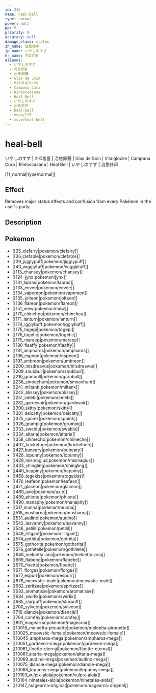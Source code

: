 ```yaml
---
id: 215
name: heal-bell
type: normal
power: null
pp: 5
priority: 0
accuracy: null
damage_class: status
zh_name: 治愈铃声
jp_name: いやしのすず
kr_name: 치료방울
aliases:
  - いやしのすず
  - 치료방울
  - 治癒鈴聲
  - Glas de Soin
  - Vitalglocke
  - Campana Cura
  - Rintoccasana
  - Heal Bell
  - いやしのすず
  - 治愈铃声
  - heal-bell
  - move/215
  - move/heal-bell
---
```

# heal-bell
    
いやしのすず | 치료방울 | 治癒鈴聲 | Glas de Soin | Vitalglocke | Campana Cura | Rintoccasana | Heal Bell | いやしのすず | 治愈铃声

[[1_normal|type/normal]]

## Effect

Removes major status effects and confusion from every Pokémon in the user's party.

## Description



## Pokemon

- [[35_clefairy|pokemon/clefairy]]
- [[36_clefable|pokemon/clefable]]
- [[39_jigglypuff|pokemon/jigglypuff]]
- [[40_wigglytuff|pokemon/wigglytuff]]
- [[113_chansey|pokemon/chansey]]
- [[124_jynx|pokemon/jynx]]
- [[131_lapras|pokemon/lapras]]
- [[133_eevee|pokemon/eevee]]
- [[134_vaporeon|pokemon/vaporeon]]
- [[135_jolteon|pokemon/jolteon]]
- [[136_flareon|pokemon/flareon]]
- [[151_mew|pokemon/mew]]
- [[170_chinchou|pokemon/chinchou]]
- [[171_lanturn|pokemon/lanturn]]
- [[174_igglybuff|pokemon/igglybuff]]
- [[175_togepi|pokemon/togepi]]
- [[176_togetic|pokemon/togetic]]
- [[179_mareep|pokemon/mareep]]
- [[180_flaaffy|pokemon/flaaffy]]
- [[181_ampharos|pokemon/ampharos]]
- [[196_espeon|pokemon/espeon]]
- [[197_umbreon|pokemon/umbreon]]
- [[200_misdreavus|pokemon/misdreavus]]
- [[209_snubbull|pokemon/snubbull]]
- [[210_granbull|pokemon/granbull]]
- [[238_smoochum|pokemon/smoochum]]
- [[241_miltank|pokemon/miltank]]
- [[242_blissey|pokemon/blissey]]
- [[251_celebi|pokemon/celebi]]
- [[282_gardevoir|pokemon/gardevoir]]
- [[300_skitty|pokemon/skitty]]
- [[301_delcatty|pokemon/delcatty]]
- [[325_spoink|pokemon/spoink]]
- [[326_grumpig|pokemon/grumpig]]
- [[333_swablu|pokemon/swablu]]
- [[334_altaria|pokemon/altaria]]
- [[358_chimecho|pokemon/chimecho]]
- [[402_kricketune|pokemon/kricketune]]
- [[427_buneary|pokemon/buneary]]
- [[428_lopunny|pokemon/lopunny]]
- [[429_mismagius|pokemon/mismagius]]
- [[433_chingling|pokemon/chingling]]
- [[440_happiny|pokemon/happiny]]
- [[468_togekiss|pokemon/togekiss]]
- [[470_leafeon|pokemon/leafeon]]
- [[471_glaceon|pokemon/glaceon]]
- [[480_uxie|pokemon/uxie]]
- [[489_phione|pokemon/phione]]
- [[490_manaphy|pokemon/manaphy]]
- [[517_munna|pokemon/munna]]
- [[518_musharna|pokemon/musharna]]
- [[531_audino|pokemon/audino]]
- [[542_leavanny|pokemon/leavanny]]
- [[548_petilil|pokemon/petilil]]
- [[549_lilligant|pokemon/lilligant]]
- [[574_gothita|pokemon/gothita]]
- [[575_gothorita|pokemon/gothorita]]
- [[576_gothitelle|pokemon/gothitelle]]
- [[648_meloetta-aria|pokemon/meloetta-aria]]
- [[669_flabebe|pokemon/flabebe]]
- [[670_floette|pokemon/floette]]
- [[671_florges|pokemon/florges]]
- [[677_espurr|pokemon/espurr]]
- [[678_meowstic-male|pokemon/meowstic-male]]
- [[682_spritzee|pokemon/spritzee]]
- [[683_aromatisse|pokemon/aromatisse]]
- [[684_swirlix|pokemon/swirlix]]
- [[685_slurpuff|pokemon/slurpuff]]
- [[700_sylveon|pokemon/sylveon]]
- [[719_diancie|pokemon/diancie]]
- [[764_comfey|pokemon/comfey]]
- [[801_magearna|pokemon/magearna]]
- [[10018_meloetta-pirouette|pokemon/meloetta-pirouette]]
- [[10025_meowstic-female|pokemon/meowstic-female]]
- [[10045_ampharos-mega|pokemon/ampharos-mega]]
- [[10051_gardevoir-mega|pokemon/gardevoir-mega]]
- [[10061_floette-eternal|pokemon/floette-eternal]]
- [[10067_altaria-mega|pokemon/altaria-mega]]
- [[10069_audino-mega|pokemon/audino-mega]]
- [[10075_diancie-mega|pokemon/diancie-mega]]
- [[10088_lopunny-mega|pokemon/lopunny-mega]]
- [[10103_vulpix-alola|pokemon/vulpix-alola]]
- [[10104_ninetales-alola|pokemon/ninetales-alola]]
- [[10147_magearna-original|pokemon/magearna-original]]

